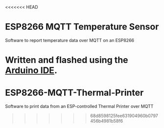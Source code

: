 <<<<<<< HEAD
# ESP8266 MQTT Temperature Sensor
Software to report temperature data over MQTT on an ESP8266

Written and flashed using the [Arduino IDE](https://www.arduino.cc/en/main/software).
=======
# ESP8266-MQTT-Thermal-Printer
Software to print data from an ESP-controlled Thermal Printer over MQTT
>>>>>>> 68d8598125fee631904960b0797456b4981b58f6
